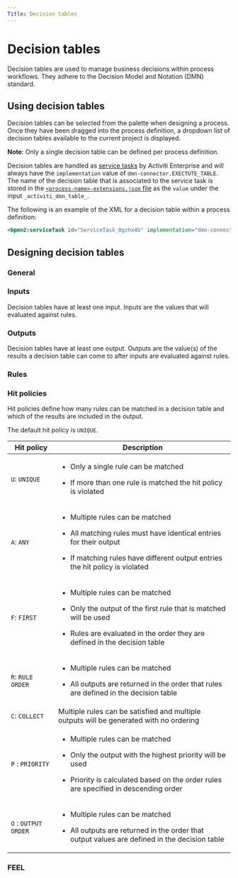```yaml
---
Title: Decision tables
--- 
```


# Decision tables
Decision tables are used to manage business decisions within process workflows. They adhere to the Decision Model and Notation (DMN) standard. 

## Using decision tables
Decision tables can be selected from the palette when designing a process. Once they have been dragged into the process definition, a dropdown list of decision tables available to the current project is displayed. 

**Note**: Only a single decision table can be defined per process definition. 

Decision tables are handled as [service tasks](../modeling-connectors/README.md) by Activiti Enterprise and will always have the `implementation` value of `dmn-connector.EXECTUTE_TABLE`. The name of the decision table that is associated to the service task is stored in the [`<process-name>-extensions.json` file](../modeling-projects.md#files) as the `value` under the input `_activiti_dmn_table_`.

The following is an example of the XML for a decision table within a process definition:

```xml
<bpmn2:serviceTask id="ServiceTask_0gzhx4b" implementation="dmn-connector.EXECUTE_TABLE" />
```

## Designing decision tables

### General

### Inputs
Decision tables have at least one input. Inputs are the values that will evaluated against rules. 

### Outputs
Decision tables have at least one output. Outputs are the value(s) of the results a decision table can come to after inputs are evaluated against rules. 

### Rules


### Hit policies 
Hit policies define how many rules can be matched in a decision table and which of the results are included in the output. 

The default hit policy is `UNIQUE`. 

| Hit policy | Description |
| ---------- | ----------- |
| `U`: `UNIQUE` | <ul><li> Only a single rule can be matched </li></ul> <ul><li> If more than one rule is matched the hit policy is violated </ul></li> |
| `A`: `ANY` | <ul><li> Multiple rules can be matched </ul></li> <ul><li> All matching rules must have identical entries for their output </ul></li> <ul><li> If matching rules have different output entries the hit policy is violated </ul></li> | 
| `F`: `FIRST` | <ul><li> Multiple rules can be matched </ul></li> <ul><li> Only the output of the first rule that is matched will be used </ul></li> <ul><li> Rules are evaluated in the order they are defined in the decision table </ul></li> | 
| `R`: `RULE ORDER` | <ul><li> Multiple rules can be matched </ul></li> <ul><li> All outputs are returned in the order that rules are defined in the decision table </ul></li> | 
| `C`: `COLLECT` | Multiple rules can be satisfied and multiple outputs will be generated with no ordering |
| `P` : `PRIORITY` | <ul><li> Multiple rules can be matched </ul></li> <ul><li> Only the output with the highest priority will be used </ul></li> <ul><li> Priority is calculated based on the order rules are specified in descending order </ul></li> | 
| `O` : `OUTPUT ORDER` | <ul><li> Multiple rules can be matched </ul></li> <ul><li> All outputs are returned in the order that output values are defined in the decision table

### FEEL